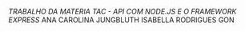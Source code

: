 *TRABALHO DA MATERIA TAC - API COM NODE.JS E O FRAMEWORK EXPRESS*
ANA CAROLINA JUNGBLUTH
ISABELLA RODRIGUES GON
